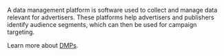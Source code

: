 A data management platform is software used to collect and manage data relevant for advertisers. These
platforms help advertisers and publishers identify audience segments, which can
then be used for campaign targeting.

Learn more about [DMPs](https://en.wikipedia.org/wiki/Data_management_platform).
